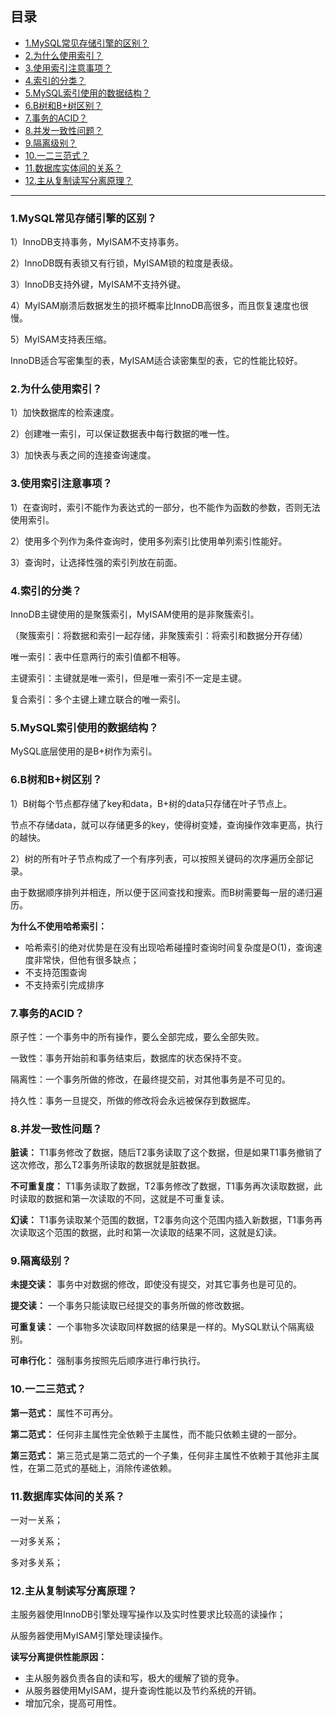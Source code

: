 ## 目录

- [1.MySQL常见存储引擎的区别？](#1MySQL常见存储引擎的区别)
- [2.为什么使用索引？](#2为什么使用索引)
- [3.使用索引注意事项？](#3使用索引注意事项)
- [4.索引的分类？](#4.索引的分类)
- [5.MySQL索引使用的数据结构？](#5MySQL索引使用的数据结构)
- [6.B树和B+树区别？](#6B树和B+树区别)
- [7.事务的ACID？](#7事务的ACID)
- [8.并发一致性问题？](#8并发一致性问题)
- [9.隔离级别？](#9隔离级别)
- [10.一二三范式？](#10一二三范式)
- [11.数据库实体间的关系？](#11数据库实体间的关系)
- [12.主从复制读写分离原理？](#12主从复制读写分离原理)

---

### 1.MySQL常见存储引擎的区别？

1）InnoDB支持事务，MyISAM不支持事务。

2）InnoDB既有表锁又有行锁，MyISAM锁的粒度是表级。

3）InnoDB支持外键，MyISAM不支持外键。

4）MyISAM崩溃后数据发生的损坏概率比InnoDB高很多，而且恢复速度也很慢。

5）MyISAM支持表压缩。

InnoDB适合写密集型的表，MyISAM适合读密集型的表，它的性能比较好。	

### 2.为什么使用索引？

1）加快数据库的检索速度。

2）创建唯一索引，可以保证数据表中每行数据的唯一性。

3）加快表与表之间的连接查询速度。

### 3.使用索引注意事项？

1）在查询时，索引不能作为表达式的一部分，也不能作为函数的参数，否则无法使用索引。

2）使用多个列作为条件查询时，使用多列索引比使用单列索引性能好。

3）查询时，让选择性强的索引列放在前面。

### 4.索引的分类？

InnoDB主键使用的是聚簇索引，MyISAM使用的是非聚簇索引。

（聚簇索引：将数据和索引一起存储，非聚簇索引：将索引和数据分开存储）

唯一索引：表中任意两行的索引值都不相等。

主键索引：主键就是唯一索引，但是唯一索引不一定是主键。

复合索引：多个主键上建立联合的唯一索引。

### 5.MySQL索引使用的数据结构？

MySQL底层使用的是B+树作为索引。

### 6.B树和B+树区别？

1）B树每个节点都存储了key和data，B+树的data只存储在叶子节点上。

节点不存储data，就可以存储更多的key，使得树变矮，查询操作效率更高，执行的越快。

2）树的所有叶子节点构成了一个有序列表，可以按照关键码的次序遍历全部记录。

由于数据顺序排列并相连，所以便于区间查找和搜索。而B树需要每一层的递归遍历。

**为什么不使用哈希索引：**

- 哈希索引的绝对优势是在没有出现哈希碰撞时查询时间复杂度是O(1)，查询速度非常快，但他有很多缺点；
- 不支持范围查询
- 不支持索引完成排序

### 7.事务的ACID？

原子性：一个事务中的所有操作，要么全部完成，要么全部失败。

一致性：事务开始前和事务结束后，数据库的状态保持不变。

隔离性：一个事务所做的修改，在最终提交前，对其他事务是不可见的。

持久性：事务一旦提交，所做的修改将会永远被保存到数据库。

### 8.并发一致性问题？

**脏读：** T1事务修改了数据，随后T2事务读取了这个数据，但是如果T1事务撤销了这次修改，那么T2事务所读取的数据就是脏数据。

**不可重复度：** T1事务读取了数据，T2事务修改了数据，T1事务再次读取数据，此时读取的数据和第一次读取的不同，这就是不可重复读。

**幻读：** T1事务读取某个范围的数据，T2事务向这个范围内插入新数据，T1事务再次读取这个范围的数据，此时和第一次读取的结果不同，这就是幻读。

### 9.隔离级别？

**未提交读：** 事务中对数据的修改，即使没有提交，对其它事务也是可见的。

**提交读：** 一个事务只能读取已经提交的事务所做的修改数据。

**可重复读：** 一个事物多次读取同样数据的结果是一样的。MySQL默认个隔离级别。

**可串行化：** 强制事务按照先后顺序进行串行执行。

### 10.一二三范式？

**第一范式：** 属性不可再分。

**第二范式：** 任何非主属性完全依赖于主属性，而不能只依赖主键的一部分。

**第三范式：** 第三范式是第二范式的一个子集，任何非主属性不依赖于其他非主属性，在第二范式的基础上，消除传递依赖。

### 11.数据库实体间的关系？

一对一关系；

一对多关系；

多对多关系；

### 12.主从复制读写分离原理？

主服务器使用InnoDB引擎处理写操作以及实时性要求比较高的读操作；

从服务器使用MyISAM引擎处理读操作。

**读写分离提供性能原因：** 

- 主从服务器负责各自的读和写，极大的缓解了锁的竞争。
- 从服务器使用MyISAM，提升查询性能以及节约系统的开销。
- 增加冗余，提高可用性。



